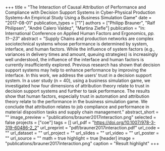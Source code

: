 +++
title = "The Interaction of Causal Attribution of Performance and Compliance with Decision Support Systems in Cyber-Physical Production Systems-An Empirical Study Using a Business Simulation Game"
date = "2017-08-01"
publication_types = ["1"]
authors = ["Philipp Brauner", "Ralf Philipsen", "André Calero Valdez", "Martina Ziefle"]
publication = "In: International Conference on Applied Human Factors and Ergonomics, _pp. 11--23_"
abstract = "Supply Chains and production networks are complex sociotechnical systems whose performance is determined by system, interface, and human factors. While the influence of system factors (e.g., variances in delivery times and amount, queuing strategies) is increasingly well understood, the influence of the interface and human factors is currently insufficiently explored. Previous research has shown that decision support systems may help to enhance performance by improving the interface. In this work, we address the users’ trust in a decision support system. In a user study (n = 40), using a business simulation game, we investigated how four dimensions of attribution theory relate to trust in decision support systems and further to task performance. The results show that human factors, especially trust in automation and attribution theory relate to the performance in the business simulation game. We conclude that attribution relates to job compliance and performance in material disposition tasks and supply chain management."
abstract_short = ""
image_preview = "publications/brauner2017interaction.png"
selected = false
projects = ["coe"]
tags = []
url_pdf = "https://doi.org/10.1007/978-3-319-60486-2_2"
url_preprint = "pdf/brauner2017interaction.pdf"
url_code = ""
url_dataset = ""
url_project = ""
url_slides = ""
url_video = ""
url_poster = ""
url_source = ""
math = true
highlight = true
[header]
image = "publications/brauner2017interaction.png"
caption = "Result highlight"
+++
